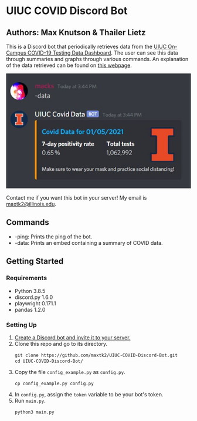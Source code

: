 # UIUC COVID Discord Bot
## Authors: Max Knutson & Thailer Lietz

This is a Discord bot that periodically retrieves data from the [UIUC On-Campus COVID-19 Testing Data Dashboard](https://go.illinois.edu/COVIDTestingData). The user can see this data through summaries and graphs through various commands. An explanation of the data retrieved can be found on [this webpage](https://covid19.illinois.edu/on-campus-covid-19-testing-data-dashboard/).

![example](https://github.com/maxtk2/UIUC-COVID-Discord-Bot/blob/main/Example%20Images/Basic%20functionality.JPG?raw=true)

Contact me if you want this bot in your server! My email is maxtk2@illinois.edu.

## Commands
- -ping: Prints the ping of the bot.
- -data: Prints an embed containing a summary of COVID data.

## Getting Started

### Requirements
- Python 3.8.5
- discord</k>.py 1.6.0
- playwright 0.171.1
- pandas 1.2.0

### Setting Up
1. [Create a Discord bot and invite it to your server.](https://discordpy.readthedocs.io/en/latest/discord.html)
2. Clone this repo and go to its directory.
    ```
    git clone https://github.com/maxtk2/UIUC-COVID-Discord-Bot.git
    cd UIUC-COVID-Discord-Bot/
    ```
3. Copy the file `config_example.py` as `config.py`.
    ```
    cp config_example.py config.py
    ```
4. In `config.py`, assign the `token` variable to be your bot's token.
5. Run `main.py`.
    ```
    python3 main.py
    ```
